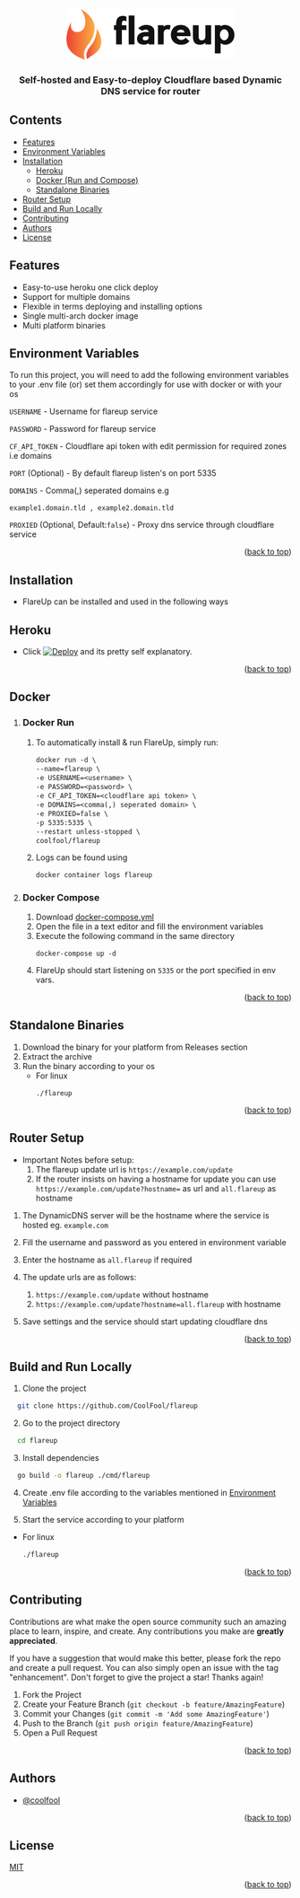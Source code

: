 <div align="center" id = "top">
  <img src="logo.png"  alt="flareup logo"/>
  <h3>Self-hosted and Easy-to-deploy Cloudflare based Dynamic DNS service for router</h3> 
</div>

## Contents
- [Features](#features)
- [Environment Variables](#environment-Variables)
- [Installation](#installation)
  - [Heroku](#heroku)
  - [Docker (Run and Compose)](#docker)
  - [Standalone Binaries](#standalone-binaries)
- [Router Setup](#router-setup)
- [Build and Run Locally](#build-and-run-locally)
- [Contributing](#contributing)
- [Authors](#authors)
- [License](#license)


## Features

- Easy-to-use heroku one click deploy
- Support for multiple domains
- Flexible in terms deploying and installing options
- Single multi-arch docker image
- Multi platform binaries


## Environment Variables

To run this project, you will need to add the following environment variables to your .env file (or) set them accordingly for use with docker or with your os


`USERNAME` - Username for flareup service 

`PASSWORD` - Password for flareup service

`CF_API_TOKEN` - Cloudflare api token with edit permission for required zones i.e domains

`PORT` (Optional) - By default flareup listen's on port 5335

`DOMAINS` - Comma(,) seperated domains e.g 
  ```
  example1.domain.tld , example2.domain.tld
 ``` 

`PROXIED` (Optional, Default:`false`) - Proxy dns service through cloudflare service

<p align="right">(<a href="#top">back to top</a>)</p>

## Installation
- FlareUp can be installed and used in the following ways

## Heroku
- Click [![Deploy](https://www.herokucdn.com/deploy/button.svg)](https://heroku.com/deploy?template=https://github.com/coolfool/flareup) and its pretty self explanatory. 
<p align="right">(<a href="#top">back to top</a>)</p>

## Docker
1) ### Docker Run
    1) To automatically install & run FlareUp, simply run: 
        ```
        docker run -d \
        --name=flareup \
        -e USERNAME=<username> \
        -e PASSWORD=<password> \
        -e CF_API_TOKEN=<cloudflare api token> \
        -e DOMAINS=<comma(,) seperated domain> \
        -e PROXIED=false \
        -p 5335:5335 \
        --restart unless-stopped \
        coolfool/flareup
        ```
    2) Logs can be found using 
        ```
        docker container logs flareup
        ```

2) ### Docker Compose
    1) Download [docker-compose.yml](https://github.com/CoolFool/flareup/blob/main/docker-compose.yml)
    2) Open the file in a text editor and fill the environment variables
    3) Execute the following command in the same directory
        ```
        docker-compose up -d
        ```
    4) FlareUp should start listening on `5335` or the port specified in env vars.
<p align="right">(<a href="#top">back to top</a>)</p>

## Standalone Binaries
1) Download the binary for your platform from Releases section
2) Extract the archive
3) Run the binary according to your os
    - For linux 
      ``` 
      ./flareup 
      ```
<p align="right">(<a href="#top">back to top</a>)</p>

## Router Setup
* Important Notes before setup: 
  1) The flareup update url is `https://example.com/update`
  2) If the router insists on having a hostname for update you can use 
  `https://example.com/update?hostname=` as url and `all.flareup` as hostname

1) The DynamicDNS server will be the hostname where the service is hosted eg. `example.com`
2) Fill the username and password as you entered in environment variable
3) Enter the hostname as `all.flareup` if required
4) The update urls are as follows:
    1) `https://example.com/update` without hostname
    2) `https://example.com/update?hostname=all.flareup` with hostname

5) Save settings and the service should start updating cloudflare dns
<p align="right">(<a href="#top">back to top</a>)</p>

## Build and Run Locally

1) Clone the project

```bash
  git clone https://github.com/CoolFool/flareup
```

2) Go to the project directory

```bash
  cd flareup
```

3) Install dependencies

```bash
  go build -o flareup ./cmd/flareup
```

4) Create .env file according to the variables mentioned in [Environment Variables](#Environment-Variables)

5) Start the service according to your platform
- For linux 
    ```bash 
    ./flareup 
    ```
<p align="right">(<a href="#top">back to top</a>)</p>

## Contributing

Contributions are what make the open source community such an amazing place to learn, inspire, and create. Any contributions you make are **greatly appreciated**.

If you have a suggestion that would make this better, please fork the repo and create a pull request. You can also simply open an issue with the tag "enhancement".
Don't forget to give the project a star! Thanks again!

1. Fork the Project
2. Create your Feature Branch (`git checkout -b feature/AmazingFeature`)
3. Commit your Changes (`git commit -m 'Add some AmazingFeature'`)
4. Push to the Branch (`git push origin feature/AmazingFeature`)
5. Open a Pull Request

<p align="right">(<a href="#top">back to top</a>)</p>


## Authors

- [@coolfool](https://www.github.com/coolfool)

<p align="right">(<a href="#top">back to top</a>)</p>

## License

[MIT](https://choosealicense.com/licenses/mit/)

<p align="right">(<a href="#top">back to top</a>)</p>
